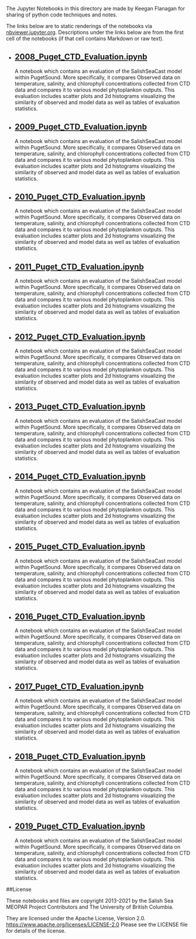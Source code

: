 The Jupyter Notebooks in this directory are made by Keegan Flanagan
for sharing of python code techniques and notes.

The links below are to static renderings of the notebooks via
[nbviewer.jupyter.org](https://nbviewer.jupyter.org/).
Descriptions under the links below are from the first cell of the notebooks
(if that cell contains Markdown or raw text).

* ## [2008_Puget_CTD_Evaluation.ipynb](https://nbviewer.jupyter.org/github/SalishSeaCast/analysis-keegan/blob/master/notebooks/Evaluations/CTD_Individual_year_evaluations/2008_Puget_CTD_Evaluation.ipynb)  
    
    A notebook which contains an evaluation of the SalishSeaCast model within PugetSound. More specifically, it compares Observed data on temperature, salinity, and chlorophyll concentrations  collected from CTD data and compares it to various model phytoplankon outputs. This evaluation includes scatter plots and 2d histograms visualizing the similarity of observed and model data as well as tables of evaluation statistics. 

* ## [2009_Puget_CTD_Evaluation.ipynb](https://nbviewer.jupyter.org/github/SalishSeaCast/analysis-keegan/blob/master/notebooks/Evaluations/CTD_Individual_year_evaluations/2009_Puget_CTD_Evaluation.ipynb)  
    
    A notebook which contains an evaluation of the SalishSeaCast model within PugetSound. More specifically, it compares Observed data on temperature, salinity, and chlorophyll concentrations  collected from CTD data and compares it to various model phytoplankon outputs. This evaluation includes scatter plots and 2d histograms visualizing the similarity of observed and model data as well as tables of evaluation statistics. 

* ## [2010_Puget_CTD_Evaluation.ipynb](https://nbviewer.jupyter.org/github/SalishSeaCast/analysis-keegan/blob/master/notebooks/Evaluations/CTD_Individual_year_evaluations/2010_Puget_CTD_Evaluation.ipynb)  
    
    A notebook which contains an evaluation of the SalishSeaCast model within PugetSound. More specifically, it compares Observed data on temperature, salinity, and chlorophyll concentrations  collected from CTD data and compares it to various model phytoplankon outputs. This evaluation includes scatter plots and 2d histograms visualizing the similarity of observed and model data as well as tables of evaluation statistics. 

* ## [2011_Puget_CTD_Evaluation.ipynb](https://nbviewer.jupyter.org/github/SalishSeaCast/analysis-keegan/blob/master/notebooks/Evaluations/CTD_Individual_year_evaluations/2011_Puget_CTD_Evaluation.ipynb)  
    
    A notebook which contains an evaluation of the SalishSeaCast model within PugetSound. More specifically, it compares Observed data on temperature, salinity, and chlorophyll concentrations  collected from CTD data and compares it to various model phytoplankon outputs. This evaluation includes scatter plots and 2d histograms visualizing the similarity of observed and model data as well as tables of evaluation statistics. 

* ## [2012_Puget_CTD_Evaluation.ipynb](https://nbviewer.jupyter.org/github/SalishSeaCast/analysis-keegan/blob/master/notebooks/Evaluations/CTD_Individual_year_evaluations/2012_Puget_CTD_Evaluation.ipynb)  
    
    A notebook which contains an evaluation of the SalishSeaCast model within PugetSound. More specifically, it compares Observed data on temperature, salinity, and chlorophyll concentrations  collected from CTD data and compares it to various model phytoplankon outputs. This evaluation includes scatter plots and 2d histograms visualizing the similarity of observed and model data as well as tables of evaluation statistics. 

* ## [2013_Puget_CTD_Evaluation.ipynb](https://nbviewer.jupyter.org/github/SalishSeaCast/analysis-keegan/blob/master/notebooks/Evaluations/CTD_Individual_year_evaluations/2013_Puget_CTD_Evaluation.ipynb)  
    
    A notebook which contains an evaluation of the SalishSeaCast model within PugetSound. More specifically, it compares Observed data on temperature, salinity, and chlorophyll concentrations  collected from CTD data and compares it to various model phytoplankon outputs. This evaluation includes scatter plots and 2d histograms visualizing the similarity of observed and model data as well as tables of evaluation statistics. 

* ## [2014_Puget_CTD_Evaluation.ipynb](https://nbviewer.jupyter.org/github/SalishSeaCast/analysis-keegan/blob/master/notebooks/Evaluations/CTD_Individual_year_evaluations/2014_Puget_CTD_Evaluation.ipynb)  
    
    A notebook which contains an evaluation of the SalishSeaCast model within PugetSound. More specifically, it compares Observed data on temperature, salinity, and chlorophyll concentrations  collected from CTD data and compares it to various model phytoplankon outputs. This evaluation includes scatter plots and 2d histograms visualizing the similarity of observed and model data as well as tables of evaluation statistics. 

* ## [2015_Puget_CTD_Evaluation.ipynb](https://nbviewer.jupyter.org/github/SalishSeaCast/analysis-keegan/blob/master/notebooks/Evaluations/CTD_Individual_year_evaluations/2015_Puget_CTD_Evaluation.ipynb)  
    
    A notebook which contains an evaluation of the SalishSeaCast model within PugetSound. More specifically, it compares Observed data on temperature, salinity, and chlorophyll concentrations  collected from CTD data and compares it to various model phytoplankon outputs. This evaluation includes scatter plots and 2d histograms visualizing the similarity of observed and model data as well as tables of evaluation statistics. 

* ## [2016_Puget_CTD_Evaluation.ipynb](https://nbviewer.jupyter.org/github/SalishSeaCast/analysis-keegan/blob/master/notebooks/Evaluations/CTD_Individual_year_evaluations/2016_Puget_CTD_Evaluation.ipynb)  
    
    A notebook which contains an evaluation of the SalishSeaCast model within PugetSound. More specifically, it compares Observed data on temperature, salinity, and chlorophyll concentrations  collected from CTD data and compares it to various model phytoplankon outputs. This evaluation includes scatter plots and 2d histograms visualizing the similarity of observed and model data as well as tables of evaluation statistics. 

* ## [2017_Puget_CTD_Evaluation.ipynb](https://nbviewer.jupyter.org/github/SalishSeaCast/analysis-keegan/blob/master/notebooks/Evaluations/CTD_Individual_year_evaluations/2017_Puget_CTD_Evaluation.ipynb)  
    
    A notebook which contains an evaluation of the SalishSeaCast model within PugetSound. More specifically, it compares Observed data on temperature, salinity, and chlorophyll concentrations  collected from CTD data and compares it to various model phytoplankon outputs. This evaluation includes scatter plots and 2d histograms visualizing the similarity of observed and model data as well as tables of evaluation statistics. 

* ## [2018_Puget_CTD_Evaluation.ipynb](https://nbviewer.jupyter.org/github/SalishSeaCast/analysis-keegan/blob/master/notebooks/Evaluations/CTD_Individual_year_evaluations/2018_Puget_CTD_Evaluation.ipynb)  
    
    A notebook which contains an evaluation of the SalishSeaCast model within PugetSound. More specifically, it compares Observed data on temperature, salinity, and chlorophyll concentrations  collected from CTD data and compares it to various model phytoplankon outputs. This evaluation includes scatter plots and 2d histograms visualizing the similarity of observed and model data as well as tables of evaluation statistics. 

* ## [2019_Puget_CTD_Evaluation.ipynb](https://nbviewer.jupyter.org/github/SalishSeaCast/analysis-keegan/blob/master/notebooks/Evaluations/CTD_Individual_year_evaluations/2019_Puget_CTD_Evaluation.ipynb)  
    
    A notebook which contains an evaluation of the SalishSeaCast model within PugetSound. More specifically, it compares Observed data on temperature, salinity, and chlorophyll concentrations  collected from CTD data and compares it to various model phytoplankon outputs. This evaluation includes scatter plots and 2d histograms visualizing the similarity of observed and model data as well as tables of evaluation statistics. 


##License

These notebooks and files are copyright 2013-2021
by the Salish Sea MEOPAR Project Contributors
and The University of British Columbia.

They are licensed under the Apache License, Version 2.0.
https://www.apache.org/licenses/LICENSE-2.0
Please see the LICENSE file for details of the license.

